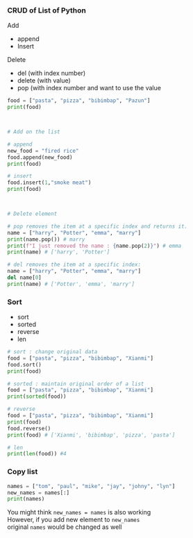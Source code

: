 <h3>CRUD of List of Python</h3>

Add 
- append 
- Insert

Delete
- del (with index number)
- delete (with value)
- pop (with index number and want to use the value


```python
food = ["pasta", "pizza", "bibimbap", "Pazun"]
print(food)



# Add on the list

# append 
new_food = "fired rice"
food.append(new_food)
print(food)

# insert
food.insert(1,"smoke meat")
print(food)



# Delete element

# pop removes the item at a specific index and returns it.
name = ["harry", "Potter", "emma", "marry"]
print(name.pop()) # marry
print(f"I just removed the name : {name.pop(2)}") # emma
print(name) # ['harry', 'Potter']

# del removes the item at a specific index:
name = ["harry", "Potter", "emma", "marry"]
del name[0]
print(name) # ['Potter', 'emma', 'marry']
```


<h3>Sort</h3>

- sort
- sorted
- reverse
- len

```python
# sort : change original data
food = ["pasta", "pizza", "bibimbap", "Xianmi"]
food.sort()
print(food)

# sorted : maintain original order of a list
food = ["pasta", "pizza", "bibimbap", "Xianmi"]
print(sorted(food))

# reverse
food = ["pasta", "pizza", "bibimbap", "Xianmi"]
print(food)
food.reverse()
print(food) # ['Xianmi', 'bibimbap', 'pizza', 'pasta']

# len
print(len(food)) #4
```


<h3>Copy list</h3>

```python 
names = ["tom", "paul", "mike", "jay", "johny", "lyn"]
new_names = names[:]
print(names)
```

You might think `new_names = names` is also working<br>
However, if you add new element to `new_names` <br>
original `names` would be changed as well

